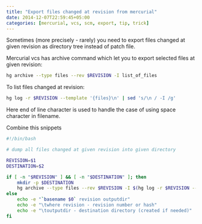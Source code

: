 ```yaml
---
title: "Export files changed at revision from mercurial"
date: 2014-12-07T22:59:45+05:00
categories: [mercurial, vcs, scm, export, tip, trick]
---
```


Sometimes (more precisely - rarely) you need to export files changed at given revision as directory tree instead of patch file.

Mercurial vcs has archive command which let you to export selected files at given revision:

``` bash
hg archive --type files --rev $REVISION -I list_of_files
```

To list files changed at revision:

``` bash
hg log -r $REVISION --template '{files}\n' | sed 's/\n / -I /g'
```

Here end of line character is used to handle the case of using space character in filename.

Combine this snippets

``` bash
#!/bin/bash

# dump all files changed at given revision into given directory

REVISION=$1
DESTINATION=$2

if [ -n "$REVISION" ] && [ -n "$DESTINATION" ]; then
    mkdir -p $DESTINATION
    hg archive --type files --rev $REVISION -I $(hg log -r $REVISION --template '{files}\n' | sed 's/\n / -I /g') $DESTINATION
else
    echo -e "`basename $0` revision outputdir"
    echo -e "\twhere revision - revision number or hash"
    echo -e "\toutputdir - destination directory (created if needed)"
fi
```
